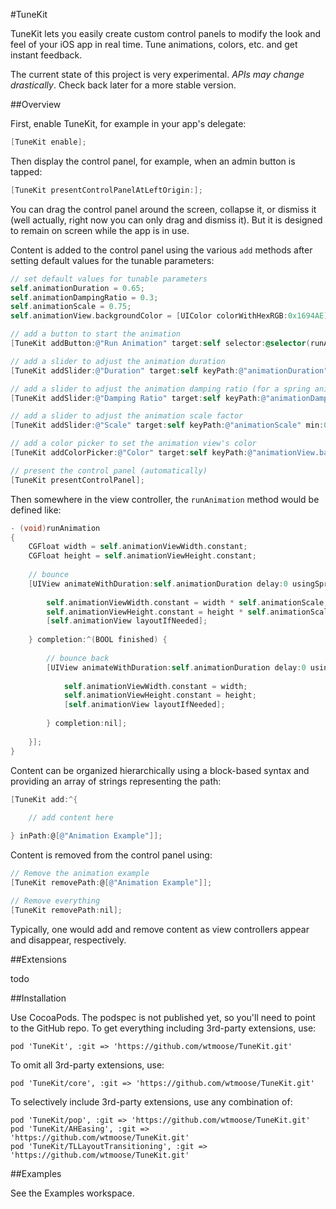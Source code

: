 #TuneKit

TuneKit lets you easily create custom control panels to modify the look and feel of your iOS app in real time. Tune animations, colors, etc. and get instant feedback.

The current state of this project is very experimental. _APIs may change drastically_. Check back later for a more stable version.

##Overview

First, enable TuneKit, for example in your app's delegate:

```Objective-C
[TuneKit enable];
```
    
Then display the control panel, for example, when an admin button is tapped:

```Objective-C
[TuneKit presentControlPanelAtLeftOrigin:];
```
    
You can drag the control panel around the screen, collapse it, or dismiss it (well actually, right now you can only drag and dismiss it). But it is designed to remain on screen while the app is in use.

Content is added to the control panel using the various `add` methods after setting default values for the tunable parameters:

```Objective-C
// set default values for tunable parameters
self.animationDuration = 0.65;
self.animationDampingRatio = 0.3;
self.animationScale = 0.75;
self.animationView.backgroundColor = [UIColor colorWithHexRGB:0x1694AE];

// add a button to start the animation
[TuneKit addButton:@"Run Animation" target:self selector:@selector(runAnimation)];

// add a slider to adjust the animation duration
[TuneKit addSlider:@"Duration" target:self keyPath:@"animationDuration" min:0.1 max:1.5];

// add a slider to adjust the animation damping ratio (for a spring animation)
[TuneKit addSlider:@"Damping Ratio" target:self keyPath:@"animationDampingRatio" min:0 max:1];

// add a slider to adjust the animation scale factor
[TuneKit addSlider:@"Scale" target:self keyPath:@"animationScale" min:0.25 max:1.25];

// add a color picker to set the animation view's color
[TuneKit addColorPicker:@"Color" target:self keyPath:@"animationView.backgroundColor"];

// present the control panel (automatically)
[TuneKit presentControlPanel];
```

Then somewhere in the view controller, the `runAnimation` method would be defined like:

```Objective-C
- (void)runAnimation
{
    CGFloat width = self.animationViewWidth.constant;
    CGFloat height = self.animationViewHeight.constant;
    
    // bounce
    [UIView animateWithDuration:self.animationDuration delay:0 usingSpringWithDamping:self.animationDampingRatio initialSpringVelocity:0 options:UIViewAnimationOptionBeginFromCurrentState animations:^{
        
        self.animationViewWidth.constant = width * self.animationScale;
        self.animationViewHeight.constant = height * self.animationScale;
        [self.animationView layoutIfNeeded];
        
    } completion:^(BOOL finished) {
        
        // bounce back
        [UIView animateWithDuration:self.animationDuration delay:0 usingSpringWithDamping:self.animationDampingRatio initialSpringVelocity:0 options:UIViewAnimationOptionBeginFromCurrentState animations:^{
            
            self.animationViewWidth.constant = width;
            self.animationViewHeight.constant = height;
            [self.animationView layoutIfNeeded];
            
        } completion:nil];
        
    }];
}
```

Content can be organized hierarchically using a block-based syntax and providing an array of strings representing the path:

```Objective-C
[TuneKit add:^{
    
    // add content here

} inPath:@[@"Animation Example"]];
```

Content is removed from the control panel using:
```Objective-C
// Remove the animation example
[TuneKit removePath:@[@"Animation Example"]];

// Remove everything
[TuneKit removePath:nil];
```

Typically, one would add and remove content as view controllers appear and disappear, respectively.

##Extensions

todo

##Installation

Use CocoaPods. The podspec is not published yet, so you'll need to point to the GitHub repo. To get everything including 3rd-party extensions, use:

    pod 'TuneKit', :git => 'https://github.com/wtmoose/TuneKit.git'

To omit all 3rd-party extensions, use:

    pod 'TuneKit/core', :git => 'https://github.com/wtmoose/TuneKit.git'

To selectively include 3rd-party extensions, use any combination of:

    pod 'TuneKit/pop', :git => 'https://github.com/wtmoose/TuneKit.git'
    pod 'TuneKit/AHEasing', :git => 'https://github.com/wtmoose/TuneKit.git'
    pod 'TuneKit/TLLayoutTransitioning', :git => 'https://github.com/wtmoose/TuneKit.git'

##Examples

See the Examples workspace.

